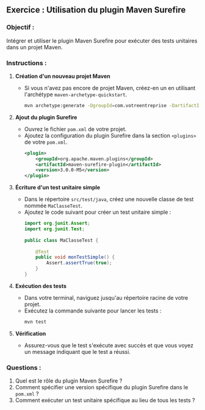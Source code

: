 ## Exercice : Utilisation du plugin Maven Surefire

### Objectif :
Intégrer et utiliser le plugin Maven Surefire pour exécuter des tests unitaires dans un projet Maven.

### Instructions :

1. **Création d'un nouveau projet Maven**
    - Si vous n'avez pas encore de projet Maven, créez-en un en utilisant l'archétype `maven-archetype-quickstart`.
      ```bash
      mvn archetype:generate -DgroupId=com.votreentreprise -DartifactId=mon-projet-test -DarchetypeArtifactId=maven-archetype-quickstart -DinteractiveMode=false
      ```

2. **Ajout du plugin Surefire**
    - Ouvrez le fichier `pom.xml` de votre projet.
    - Ajoutez la configuration du plugin Surefire dans la section `<plugins>` de votre `pom.xml`.
      ```xml
      <plugin>
          <groupId>org.apache.maven.plugins</groupId>
          <artifactId>maven-surefire-plugin</artifactId>
          <version>3.0.0-M5</version>
      </plugin>
      ```

3. **Écriture d'un test unitaire simple**
    - Dans le répertoire `src/test/java`, créez une nouvelle classe de test nommée `MaClasseTest`.
    - Ajoutez le code suivant pour créer un test unitaire simple :
      ```java
      import org.junit.Assert;
      import org.junit.Test;
 
      public class MaClasseTest {
 
          @Test
          public void monTestSimple() {
              Assert.assertTrue(true);
          }
      }
      ```

4. **Exécution des tests**
    - Dans votre terminal, naviguez jusqu'au répertoire racine de votre projet.
    - Exécutez la commande suivante pour lancer les tests :
      ```bash
      mvn test
      ```

5. **Vérification**
    - Assurez-vous que le test s'exécute avec succès et que vous voyez un message indiquant que le test a réussi.

### Questions :

1. Quel est le rôle du plugin Maven Surefire ?
2. Comment spécifier une version spécifique du plugin Surefire dans le `pom.xml` ?
3. Comment exécuter un test unitaire spécifique au lieu de tous les tests ?

